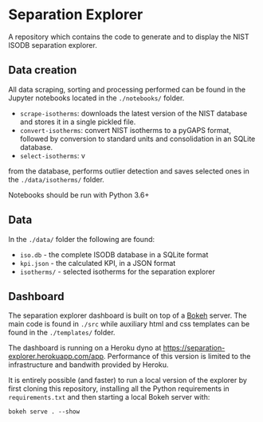 # Separation Explorer

A repository which contains the code to generate and to 
display the NIST ISODB separation explorer.

## Data creation

All data scraping, sorting and processing performed can be found
in the Jupyter notebooks located in the `./notebooks/` folder.

* `scrape-isotherms`: downloads the latest version of the NIST database
  and stores it in a single pickled file.
* `convert-isotherms`: convert NIST isotherms to a pyGAPS format, followed
  by conversion to standard units and consolidation in an SQLite database. 
* `select-isotherms`: v

from the database, performs outlier detection and saves selected 
ones in the `./data/isotherms/` folder.

Notebooks should be run with Python 3.6+

## Data

In the `./data/` folder the following are found:

* `iso.db` - the complete ISODB database in a SQLite format
* `kpi.json` - the calculated KPI, in a JSON format
* `isotherms/` - selected isotherms for the separation explorer 

## Dashboard

The separation explorer dashboard is built on top of a [Bokeh](https://bokeh.pydata.org/)
server. The main code is found in `./src` while auxiliary html
and css templates can be found in the `./templates/` folder.

The dashboard is running on a Heroku dyno at
<https://separation-explorer.herokuapp.com/app>.
Performance of this version is limited to the infrastructure
and bandwith provided by Heroku.

It is entirely possible (and faster) to run a local version of the explorer
by first cloning this repository, installing all the Python requirements in
`requirements.txt` and then starting a local Bokeh server with:

```
bokeh serve . --show
```
